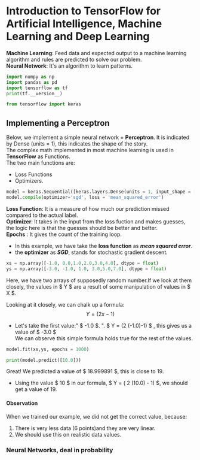 # Introduction to TensorFlow for Artificial Intelligence, Machine Learning and Deep Learning

__Machine Learning__: Feed data and expected output to a machine learning algorithm and rules are predicted to solve our problem.<br>
__Neural Network__: It's an algorithm to learn patterns.


```python
import numpy as np
import pandas as pd
import tensorflow as tf
print(tf.__version__)

from tensorflow import keras
```

## Implementing a Perceptron
Below, we implement a simple neural network = __Perceptron__. It is indicated by Dense (units = 1), this indicates the shape of the story.
<br>
The complex math implemented in most machine learning is used in __TensorFlow__ as Functions.
<br/>
The two main functions are:
- Loss Functions
- Optimizers.


```python
model = keras.Sequential([keras.layers.Dense(units = 1, input_shape = [1])])
model.compile(optimizer='sgd', loss = 'mean_squared_error')
```

__Loss Function__: It is a measure of how much our prediction missed compared to the actual label.
<br/>
__Optimizer__: It takes in the input from the loss fuction and makes guesses, the logic here is that the guesses should be better and better.
<br/>
__Epochs__ : It gives the count of the training loop. 

- In this example, we have take the __loss function__ as __*mean squared error*__.
- the __optimizer__ as __*SGD*__, stands for stochastic gradient descent.


```python
xs = np.array([-1.0, 0.0,1.0,2.0,3.0,4.0], dtype = float)
ys = np.array([-3.0, -1.0, 1.0, 3.0,5.0,7.0], dtype = float)
```

Here, we have two arrays of supposedly random number.If we look at them closely, the values in $ Y $ are a result of some manipulation of values in $ X $.

Looking at it closely, we can chalk up a formula: 
$$ Y = (2x - 1) $$
- Let's take the first value:" $ -1.0 $. ". $ Y = (2 (-1.0)-1) $ , this gives us a value of $ -3.0 $ <br/>
We can observe this simple formula holds true for the rest of the values.


```python
model.fit(xs,ys, epochs = 1000)
```


```python
print(model.predict([10.0]))
```

Great! We predicted a value of $ 18.999891 $, this is close to 19. 
- Using the value $ 10 $ in our formula, $ Y = ( 2 (10.0) - 1) $, we should get a value of 19.

#### Observation

When we trained our example, we did not get the correct value, because:
1. There is very less data (6 points)and they are very linear.
2. We should use this on realistic data values. 

### Neural Networks, deal in probability ###
